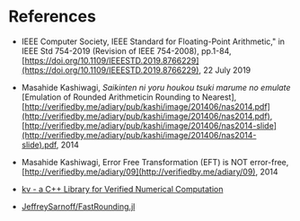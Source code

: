 # References

* IEEE Computer Society, IEEE Standard for Floating-Point Arithmetic," in IEEE Std 754-2019 (Revision of IEEE 754-2008), pp.1-84, [https://doi.org/10.1109/IEEESTD.2019.8766229](https://doi.org/10.1109/IEEESTD.2019.8766229), 22 July 2019  
* Masahide Kashiwagi, *Saikinten ni yoru houkou tsuki marume no emulate* [Emulation of Rounded Arithmeticin Rounding to Nearest], [http://verifiedby.me/adiary/pub/kashi/image/201406/nas2014.pdf](http://verifiedby.me/adiary/pub/kashi/image/201406/nas2014.pdf), [http://verifiedby.me/adiary/pub/kashi/image/201406/nas2014-slide](http://verifiedby.me/adiary/pub/kashi/image/201406/nas2014-slide).pdf, 2014  
* Masahide Kashiwagi, Error Free Transformation (EFT) is NOT error-free, [http://verifiedby.me/adiary/09](http://verifiedby.me/adiary/09), 2014

* [kv - a C++ Library for Verified Numerical Computation](https://github.com/mskashi/kv)  
* [JeffreySarnoff/FastRounding.jl](https://github.com/JeffreySarnoff/FastRounding.jl)
